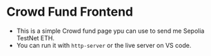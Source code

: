 # Crowd Fund Frontend

- This is a simple Crowd fund page ypu can use to send me Sepolia TestNet ETH.
- You can run it with `http-server` or the live server on VS code.